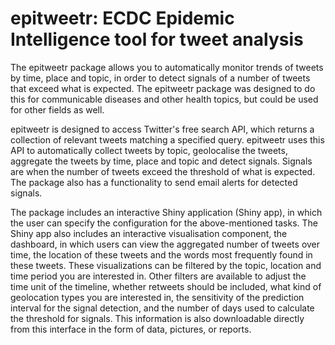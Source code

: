 # epitweetr: ECDC Epidemic Intelligence tool for tweet analysis

The epitweetr package allows you to automatically monitor trends of tweets by time, place and topic, in order to detect signals of a number of tweets that exceed what is expected. The epitweetr package was designed to do this for communicable diseases and other health topics, but could be used for other fields as well.

epitweetr is designed to access Twitter's free search API, which returns a collection of relevant tweets matching a specified query. epitweetr uses this API to automatically collect tweets by topic, geolocalise the tweets, aggregate the tweets by time, place and topic and detect signals. Signals are when the number of tweets exceed the threshold of what is expected. The package also has a functionality to send email alerts for detected signals.

The package includes an interactive Shiny application (Shiny app), in which the user can specify the configuration for the above-mentioned tasks. The Shiny app also includes an interactive visualisation component, the dashboard, in which users can view the aggregated number of tweets over time, the location of these tweets and the words most frequently found in these tweets. These visualizations can be filtered by the topic, location and time period you are interested in. Other filters are available to adjust the time unit of the timeline, whether retweets should be included, what kind of geolocation types you are interested in, the sensitivity of the prediction interval for the signal detection, and the number of days used to calculate the threshold for signals. This information is also downloadable directly from this interface in the form of data, pictures, or reports.



